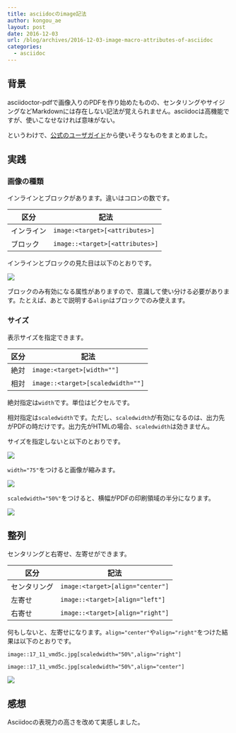 ```yaml
---
title: asciidocのimage記法
author: kongou_ae
layout: post
date: 2016-12-03
url: /blog/archives/2016-12-03-image-macro-attributes-of-asciidoc
categories:
  - asciidoc
---
```


## 背景

asciidoctor-pdfで画像入りのPDFを作り始めたものの、センタリングやサイジングなどMarkdownには存在しない記法が覚えられません。asciidocは高機能ですが、使いこなせなければ意味がない。

というわけで、[公式のユーザガイド](http://www.methods.co.nz/asciidoc/userguide.html)から使いそうなものをまとめました。

## 実践

### 画像の種類

インラインとブロックがあります。違いはコロンの数です。

|区分   |記法|
|-------|----|
|インライン |`image:<target>[<attributes>]` |
|ブロック |`image::<target>[<attributes>]` |

インラインとブロックの見た目は以下のとおりです。

![](https://aimless.jp/blog/images/2016-12-03-001.png)

ブロックのみ有効になる属性がありますので、意識して使い分ける必要があります。たとえば、あとで説明する`align`はブロックでのみ使えます。

### サイズ

表示サイズを指定できます。

|区分   |記法|
|-------|----|
|絶対 |`image:<target>[width=""]` |
|相対 |`image::<target>[scaledwidth=""]` |

絶対指定は`width`です。単位はピクセルです。

相対指定は`scaledwidth`です。ただし、`scaledwidth`が有効になるのは、出力先がPDFの時だけです。出力先がHTMLの場合、`scaledwidth`は効きません。

サイズを指定しないと以下のとおりです。

![](https://aimless.jp/blog/images/2016-12-03-002.png)

`width="75"`をつけると画像が縮みます。

![](https://aimless.jp/blog/images/2016-12-03-003.png)

`scaledwidth="50%"`をつけると、横幅がPDFの印刷領域の半分になります。

![](https://aimless.jp/blog/images/2016-12-03-004.png)

## 整列

センタリングと右寄せ、左寄せができます。

|区分   |記法|
|-------|----|
|センタリング |`image:<target>[align="center"]` |
|左寄せ |`image::<target>[align="left"]` |
|右寄せ |`image::<target>[align="right"]` |

何もしないと、左寄せになります。`align="center"`や`align="right"`をつけた結果は以下のとおりです。

```
image::17_11_vmd5c.jpg[scaledwidth="50%",align="right"]

image::17_11_vmd5c.jpg[scaledwidth="50%",align="center"]
```

![](https://aimless.jp/blog/images/2016-12-03-005.png)

## 感想

Asciidocの表現力の高さを改めて実感しました。
